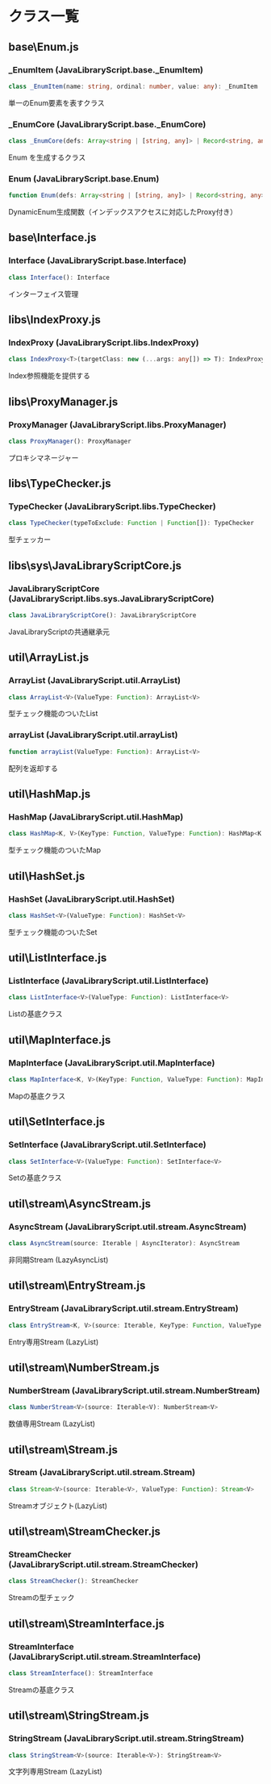 # クラス一覧

## base\Enum.js

### _EnumItem (JavaLibraryScript.base._EnumItem)

```ts
class _EnumItem(name: string, ordinal: number, value: any): _EnumItem
```

単一のEnum要素を表すクラス

### _EnumCore (JavaLibraryScript.base._EnumCore)

```ts
class _EnumCore(defs: Array<string | [string, any]> | Record<string, any>): _EnumCore
```

Enum を生成するクラス

### Enum (JavaLibraryScript.base.Enum)

```ts
function Enum(defs: Array<string | [string, any]> | Record<string, any>): _EnumCore & Proxy
```

DynamicEnum生成関数（インデックスアクセスに対応したProxy付き）

## base\Interface.js

### Interface (JavaLibraryScript.base.Interface)

```ts
class Interface(): Interface
```

インターフェイス管理

## libs\IndexProxy.js

### IndexProxy (JavaLibraryScript.libs.IndexProxy)

```ts
class IndexProxy<T>(targetClass: new (...args: any[]) => T): IndexProxy<T>
```

Index参照機能を提供する

## libs\ProxyManager.js

### ProxyManager (JavaLibraryScript.libs.ProxyManager)

```ts
class ProxyManager(): ProxyManager
```

プロキシマネージャー

## libs\TypeChecker.js

### TypeChecker (JavaLibraryScript.libs.TypeChecker)

```ts
class TypeChecker(typeToExclude: Function | Function[]): TypeChecker
```

型チェッカー

## libs\sys\JavaLibraryScriptCore.js

### JavaLibraryScriptCore (JavaLibraryScript.libs.sys.JavaLibraryScriptCore)

```ts
class JavaLibraryScriptCore(): JavaLibraryScriptCore
```

JavaLibraryScriptの共通継承元

## util\ArrayList.js

### ArrayList (JavaLibraryScript.util.ArrayList)

```ts
class ArrayList<V>(ValueType: Function): ArrayList<V>
```

型チェック機能のついたList

### arrayList (JavaLibraryScript.util.arrayList)

```ts
function arrayList(ValueType: Function): ArrayList<V>
```

配列を返却する

## util\HashMap.js

### HashMap (JavaLibraryScript.util.HashMap)

```ts
class HashMap<K, V>(KeyType: Function, ValueType: Function): HashMap<K, V>
```

型チェック機能のついたMap

## util\HashSet.js

### HashSet (JavaLibraryScript.util.HashSet)

```ts
class HashSet<V>(ValueType: Function): HashSet<V>
```

型チェック機能のついたSet

## util\ListInterface.js

### ListInterface (JavaLibraryScript.util.ListInterface)

```ts
class ListInterface<V>(ValueType: Function): ListInterface<V>
```

Listの基底クラス

## util\MapInterface.js

### MapInterface (JavaLibraryScript.util.MapInterface)

```ts
class MapInterface<K, V>(KeyType: Function, ValueType: Function): MapInterface<K, V>
```

Mapの基底クラス

## util\SetInterface.js

### SetInterface (JavaLibraryScript.util.SetInterface)

```ts
class SetInterface<V>(ValueType: Function): SetInterface<V>
```

Setの基底クラス

## util\stream\AsyncStream.js

### AsyncStream (JavaLibraryScript.util.stream.AsyncStream)

```ts
class AsyncStream(source: Iterable | AsyncIterator): AsyncStream
```

非同期Stream (LazyAsyncList)

## util\stream\EntryStream.js

### EntryStream (JavaLibraryScript.util.stream.EntryStream)

```ts
class EntryStream<K, V>(source: Iterable, KeyType: Function, ValueType: Function): EntryStream<K, V>
```

Entry専用Stream (LazyList)

## util\stream\NumberStream.js

### NumberStream (JavaLibraryScript.util.stream.NumberStream)

```ts
class NumberStream<V>(source: Iterable<V): NumberStream<V>
```

数値専用Stream (LazyList)

## util\stream\Stream.js

### Stream (JavaLibraryScript.util.stream.Stream)

```ts
class Stream<V>(source: Iterable<V>, ValueType: Function): Stream<V>
```

Streamオブジェクト(LazyList)

## util\stream\StreamChecker.js

### StreamChecker (JavaLibraryScript.util.stream.StreamChecker)

```ts
class StreamChecker(): StreamChecker
```

Streamの型チェック

## util\stream\StreamInterface.js

### StreamInterface (JavaLibraryScript.util.stream.StreamInterface)

```ts
class StreamInterface(): StreamInterface
```

Streamの基底クラス

## util\stream\StringStream.js

### StringStream (JavaLibraryScript.util.stream.StringStream)

```ts
class StringStream<V>(source: Iterable<V>): StringStream<V>
```

文字列専用Stream (LazyList)

